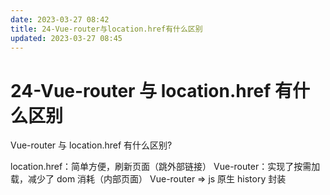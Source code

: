 ```yaml
---
date: 2023-03-27 08:42
title: 24-Vue-router与location.href有什么区别
updated: 2023-03-27 08:45
---
```


# 24-Vue-router 与 location.href 有什么区别

Vue-router 与 location.href 有什么区别? 

location.href：简单方便，刷新页面（跳外部链接）
Vue-router：实现了按需加载，减少了 dom 消耗（内部页面）
Vue-router => js 原生 history 封装
